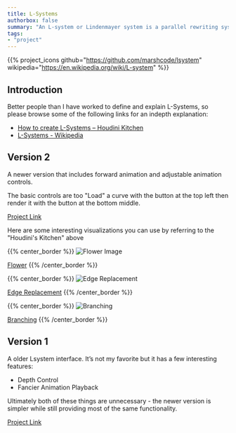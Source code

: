```yaml
---
title: L-Systems
authorbox: false
summary: "An L-system or Lindenmayer system is a parallel rewriting system and a type of formal grammar."
tags:
- "project"
---
```


{{% project_icons 
    github="https://github.com/marshcode/lsystem" 
    wikipedia="https://en.wikipedia.org/wiki/L-system"
%}}
## Introduction

Better people than I have worked to define and explain L-Systems, so please browse some of the following links for an indepth explanation:
* [How to create L-Systems – Houdini Kitchen](https://www.houdinikitchen.net/2019/12/21/how-to-create-l-systems/)
* [L-Systems - Wikipedia](https://en.wikipedia.org/wiki/L-system)

## Version 2
A newer version that includes forward animation and adjustable animation controls. 

The basic controls are too "Load" a curve with the button at the top left then render it with the button at the bottom middle.

[Project Link](https://www.marshcode.com/lsys)

Here are some interesting visualizations you can use by referring to the "Houdini's Kitchen" above

{{% center_border %}}
![Flower Image](/hugo_static/img/projects/l_system/flower.gif)

[Flower](https://www.marshcode.com/lsys/#eyJydWxlcyI6eyJBIjoiQS1bRl0ifSwiYXhpb20iOiI0RkYzQTw8PCIsImFuZ2xlIjozMCwiZGVwdGgiOjEyLCJzdGVwIjo1LCJmb3J3YXJkWFkiOiJGIiwidHVyblhZY3ciOiItIiwidHVyblhZY2N3IjoiKyIsInR1cm5YWmN3IjoiPCIsInR1cm5YWmNjdyI6Ij4iLCJwdXNoIjoiWyIsInBvcCI6Il0iLCJkaXNwbGF5IjoiU2hhcmUifQ==)
{{% /center_border %}}

{{% center_border %}}
![Edge Replacement](/hugo_static/img/projects/l_system/edge_replacement.png)

[Edge Replacement](https://www.marshcode.com/lsys/#eyJydWxlcyI6eyJGIjoiOEZGKytGKytGK0YrK0YtRiJ9LCJheGlvbSI6IkYiLCJhbmdsZSI6NjAsImRlcHRoIjozLCJzdGVwIjo1LCJmb3J3YXJkWFkiOiJGIiwidHVyblhZY3ciOiItIiwidHVyblhZY2N3IjoiKyIsInR1cm5YWmN3IjoiPCIsInR1cm5YWmNjdyI6Ij4iLCJwdXNoIjoiWyIsInBvcCI6Il0iLCJkaXNwbGF5IjoiU2hhcmUifQ==)
{{% /center_border %}}

{{% center_border %}}
![Branching](/hugo_static/img/projects/l_system/branching.png)

[Branching](https://www.marshcode.com/lsys/#eyJydWxlcyI6eyJYIjoiRi1bW1hdK1hdK0ZbK0ZYXS1YIiwiRiI6IkZGIn0sImF4aW9tIjoiWCIsImFuZ2xlIjoyMi41LCJkZXB0aCI6NSwic3RlcCI6NSwiZm9yd2FyZFhZIjoiRiIsInR1cm5YWWN3IjoiLSIsInR1cm5YWWNjdyI6IisiLCJ0dXJuWFpjdyI6IjwiLCJ0dXJuWFpjY3ciOiI+IiwicHVzaCI6IlsiLCJwb3AiOiJdIiwiZGlzcGxheSI6IlNoYXJlIn0=)
{{% /center_border %}}

## Version 1

A older Lsystem interface. It’s not my favorite but it has a few interesting features:

* Depth Control
* Fancier Animation Playback

Ultimately both of these things are unnecessary - the newer version is simpler while still providing most of the same functionality.

[Project Link](https://www.marshcode.com/lsys_old)